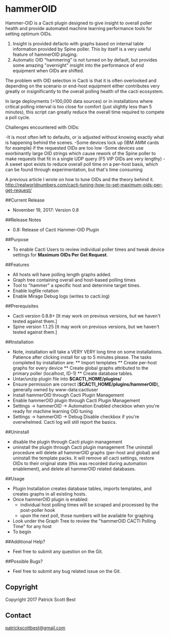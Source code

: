 # hammerOID
Hammer-OID is a Cacti plugin designed to give insight to overall poller health and provide automated machine learning performance tools for setting optimum OIDs.

1) Insight is provided defacto with graphs based on internal table information provided by Spine poller.  This by itself is a very useful feature of hammerOID pluging.
2) Automatic OID "hammering" is not turned on by default, but provides some amazing "overnight" insight into the performance of end equipment when OIDs are shifted.

The problem with OID selection in Cacti is that it is often overlooked and depending on the scenario or end-host equipment either contributes very greatly or insignificantly to the overall polling health of the cacti ecosystem.  

In large deployments (>100,000 data sources) or in installations where critical polling interval is too close for comfort (just slightly less than 5 minutes), this script can greatly reduce the overall time required to compete a poll cycle.

Challenges encountered with OIDs:

-It is most often left to defaults, or is adjusted without knowing exactly what is happening behind the scenes.
-Some devices lock up (IBM AMM cards for example) if the requested OIDs are too low
-Some devices use exorbinantly large OID strings which cause rework of the Spine poller to make requests that fit in a single UDP query (F5 VIP OIDs are very lengthy)
-A sweet spot exists to reduce overall poll time on a per-host basis, which can be found through experimentation, but that's time consuming

A previous article I wrote on how to tune OIDs and the theory behind it.
http://realworldnumbers.com/cacti-tuning-how-to-set-maximum-oids-per-get-request/



##Current Release
 * November 19, 2017: Version 0.8

##Release Notes
 * 0.8: Release of Cacti Hammer-OID Plugin

##Purpose
 * To enable Cacti Users to review individual poller times and tweak device settings for **Maximum OIDs Per Get Request**.

##Features
 * All hosts will have polling length graphs added. 
 * Graph tree containing overall and host-based polling times
 * Tool to "hammer" a specific host and determine target times.
 * Enable logfile rotation
 * Enable Mirage Debug logs (writes to cacti.log)

##Prerequisites
 * Cacti version 0.8.8+ [It may work on previous versions, but we haven't tested against them.]
 * Spine version 1.1.25 [It may work on previous versions, but we haven't tested against them.]  

##Installation
 * Note, installation will take a VERY VERY long time on some installations.  Patience after clicking install for up to 5 minutes please. 
   The tasks completed by installation are: 
   ** Import templates
   ** Create per-host graphs for every device
   ** Create global graphs attributed to the primary poller (localhost, ID-1)
   ** Create database tables.
 * Untar/unzip plugin file into **$CACTI_HOME/plugins/**
 * Ensure permission are correct (**$CACTI_HOME/plugins/hammerOID**), generally owned by www-data:cactiuser 
 * Install hammerOID through Cacti Plugin Management
 * Enable hammerOID plugin through Cacti Plugin Management
 * Settings -> hammerOID -> Automation Enabled checkbox when you're ready for machine learning OID tuning 
 * Settings -> hammerOID -> Debug Disable checkbox if you're overwhelmed.  Cacti log will still report the basics.

##Uninstall
 * disable the plugin through Cacti plugin management
 * uninstall the plugin through Cacti plugin management
 The uninstall procedure will delete all hammerOID graphs (per-host and global) and uninstall the template packs.  It will remove all cacti settings, restore OIDs to their original state (this was recorded during automation enablement), and delete all hammerOID related databases.

##Usage
 * Plugin Installation creates database tables, imports templates, and creates graphs in all existing hosts.
 * Once hammerOID plugin is enabled:
	- individual host polling times will be scraped and processed by the post-poller hook  
	- upon the next poll, those numbers will be available for graphing
 * Look under the Graph Tree to review the "hammerOID CACTI Polling Time" for any host
 * To begin 

##Additional Help?
 * Feel free to submit any question on the Git.

##Possible Bugs?
 * Feel free to submit any bug related issue on the Git.

## Copyright
Copyright 2017 Patrick Scott Best

## Contact
patrickscottbest@gmail.com


